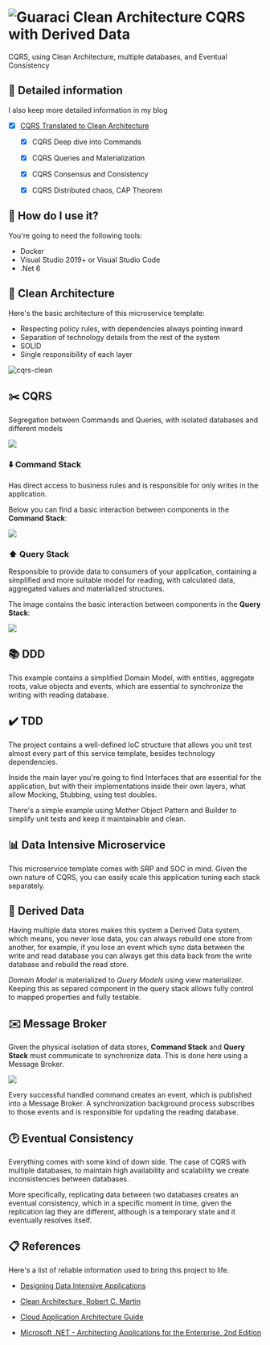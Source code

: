 # ![Guaraci](docs/guaraci-icon.png) Clean Architecture CQRS with Derived Data  

CQRS, using Clean Architecture, multiple databases, and Eventual Consistency

## :bookmark_tabs: Detailed information

I also keep more detailed information in my blog

- [X] [CQRS Translated to Clean Architecture](https://blog.fals.io/2018-09-19-cqrs-clean-architecture/)
    - [X] CQRS Deep dive into Commands
    - [X] CQRS Queries and Materialization
    - [X] CQRS Consensus and Consistency
    - [X] CQRS Distributed chaos, CAP Theorem


## :floppy_disk: How do I use it?

You're going to need the following tools:

* Docker
* Visual Studio 2019+ or Visual Studio Code
* .Net 6

## :dart: Clean Architecture

Here's the basic architecture of this microservice template:

* Respecting policy rules, with dependencies always pointing inward
* Separation of technology details from the rest of the system
* SOLID
* Single responsibility of each layer


![cqrs-clean](docs/cqrs-clean.png)

## :scissors: CQRS

Segregation between Commands and Queries, with isolated databases and different models

![](docs/cqrs_layer_diagram.png)

### :arrow_down: Command Stack

Has direct access to business rules and is responsible for only writes in the application.

Below you can find a basic interaction between components in the **Command Stack**:

![](docs/create_card_interaction.png)

### :arrow_up: Query Stack

Responsible to provide data to consumers of your application, containing a simplified and more suitable model for reading, with calculated data, aggregated values and materialized structures.

The image contains the basic interaction between components in the **Query Stack**:



![](docs/get_card_list_interaction.png)

## :books: DDD

This example contains a simplified Domain Model, with entities, aggregate roots, value objects and events, which are essential to synchronize the writing with reading database.

## :heavy_check_mark: TDD

The project contains a well-defined IoC structure that allows you unit test almost every part of this service template, besides technology dependencies.

Inside the main layer you're going to find Interfaces that are essential for the application, but with their implementations inside their own layers, what allow Mocking, Stubbing, using test doubles.

There's a simple example using Mother Object Pattern and Builder to simplify unit tests and keep it maintainable and clean.

## :bar_chart: Data Intensive Microservice

This microservice template comes with SRP and SOC in mind. Given the own nature of CQRS, you can easily scale this application tuning each stack separately.

## :page_facing_up: Derived Data

Having multiple data stores makes this system a Derived Data system, which means, you never lose data, you can always rebuild one store from another, for example, if you lose an event which sync data between the write and read database you can always get this data back from the write database and rebuild the read store.

*Domain Model* is materialized to *Query Models* using view materializer. Keeping this as separed component in the query stack allows fully control to mapped properties and fully testable.

## :envelope: Message Broker

Given the physical isolation of data stores, **Command Stack** and **Query Stack** must communicate to synchronize data. This is done here using a Message Broker.

![](docs/sync_write_read.jpg)

Every successful handled command creates an event, which is published into a Message Broker. A synchronization background process subscribes to those events and is responsible for updating the reading database.

## :clock2: Eventual Consistency

Everything comes with some kind of down side. The case of CQRS with multiple databases, to maintain high availability and scalability we create inconsistencies between databases.

More specifically, replicating data between two databases creates an eventual consistency, which in a specific moment in time, given the replication lag they are different, although is a temporary state and it eventually resolves itself.

## :clipboard: References

Here's a list of reliable information used to bring this project to life.

* <a href="https://www.amazon.com/Designing-Data-Intensive-Applications-Reliable-Maintainable/dp/1449373321/ref=sr_1_1?ie=UTF8&qid=1537824366&sr=8-1&keywords=designing+data-intensive+applications" target="_blank">Designing Data Intensive Applications</a>

* <a href="https://www.amazon.com/Clean-Architecture-Craftsmans-Software-Structure/dp/0134494164" target="_blank">Clean Architecture, Robert C. Martin</a>

* <a href="https://azure.microsoft.com/en-us/campaigns/cloud-application-architecture-guide/" target="_blank">Cloud Application Architecture Guide</a>

* <a href="https://www.microsoftpressstore.com/store/microsoft-.net-architecting-applications-for-the-enterprise-9780735685352" target="_blank">Microsoft .NET - Architecting Applications for the Enterprise, 2nd Edition</a>
